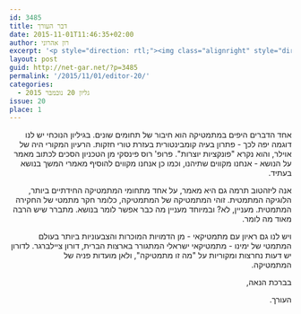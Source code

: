 ```yaml
---
id: 3485
title: דבר העורך
date: 2015-11-01T11:46:35+02:00
author: רון אהרוני
excerpt: '<p style="direction: rtl;"><img class="alignright" style="direction: rtl;" src="http://net-gar.net/wp-content/uploads/2014/01/orech.jpg" alt="רון אהרוני,הפקולטה למתמטיקה, הטכניון" width="120" height="120" />אחד הדברים היפים במתמטיקה הוא חיבור של תחומים שונים. בגיליון הנוכחי יש לנו דוגמה יפה לכך – פתרון בעיה קומבינטורית בעזרת טורי חזקות. אנה ליזהטוב תרמה גם היא מאמר, על אחד מתחומי המתמטיקה החידתיים ביותר, הלוגיקה המתמטית. ויש לנו גם ראיון עם מתמטיקאי – מן הדמויות המוכרות והצבעוניות ביותר בעולם המתמטי של ימינו – מתמטיקאי ישראלי המתגורר בארצות הברית, דורון ציילברגר.</p>'
layout: post
guid: http://net-gar.net/?p=3485
permalink: '/2015/11/01/editor-20/'
categories:
  - גליון 20 נובמבר 2015
issue: 20
place: 1
---
```

<p style="direction: rtl; text-align: right;">
  אחד הדברים היפים במתמטיקה הוא חיבור של תחומים שונים. בגיליון הנוכחי יש לנו דוגמה יפה לכך - פתרון בעיה קומבינטורית בעזרת טורי חזקות. הרעיון המקורי היה של אוילר, והוא נקרא "פונקציות יוצרות". פרופ' רוס פינסקי מן הטכניון הסכים לכתוב מאמר על הנושא - אנחנו מקווים שתיהנו, וכמו כן אנחנו מקווים להוסיף מאמרי המשך בנושא בעתיד.
</p>

<p style="direction: rtl; text-align: right;">
  אנה ליזהטוב תרמה גם היא מאמר, על אחד מתחומי המתמטיקה החידתיים ביותר, הלוגיקה המתמטית. זוהי המתמטיקה של המתמטיקה, כלומר חקר מתמטי של החקירה המתמטית. מעניין, לא? ובמיוחד מעניין מה כבר אפשר לומר בנושא. מתברר שיש הרבה מאוד מה לומר.
</p>

<p style="direction: rtl; text-align: right;">
  ויש לנו גם ראיון עם מתמטיקאי - מן הדמויות המוכרות והצבעוניות ביותר בעולם המתמטי של ימינו - מתמטיקאי ישראלי המתגורר בארצות הברית, דורון ציילברגר. לדורון יש דעות נחרצות ומקוריות על "מה זו מתמטיקה", ולאן מועדות פניה של<br /> המתמטיקה.
</p>

<p style="direction: rtl; text-align: right;">
  בברכת הנאה,
</p>

<p style="direction: rtl; text-align: right;">
  העורך.
</p>